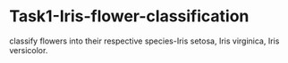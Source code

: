 # Task1-Iris-flower-classification
classify flowers into their respective species-Iris setosa, Iris virginica, Iris versicolor.
